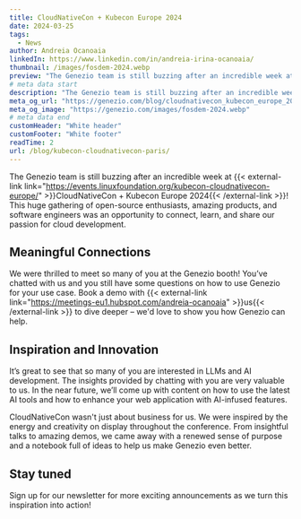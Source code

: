 ```yaml
---
title: CloudNativeCon + Kubecon Europe 2024
date: 2024-03-25
tags:
  - News
author: Andreia Ocanoaia
linkedIn: https://www.linkedin.com/in/andreia-irina-ocanoaia/
thumbnail: /images/fosdem-2024.webp
preview: "The Genezio team is still buzzing after an incredible week at CloudNativeCon + Kubecon Europe 2024!"
# meta data start
description: "The Genezio team is still buzzing after an incredible week at CloudNativeCon + Kubecon Europe 2024!"
meta_og_url: "https://genezio.com/blog/cloudnativecon_kubecon_europe_2024"
meta_og_image: "https://genezio.com/images/fosdem-2024.webp"
# meta data end
customHeader: "White header"
customFooter: "White footer"
readTime: 2
url: /blog/kubecon-cloudnativecon-paris/
---
```


The Genezio team is still buzzing after an incredible week at {{< external-link link="https://events.linuxfoundation.org/kubecon-cloudnativecon-europe/" >}}CloudNativeCon + Kubecon Europe 2024{{< /external-link >}}! This huge gathering of open-source enthusiasts, amazing products, and software engineers was an opportunity to connect, learn, and share our passion for cloud development.

## Meaningful Connections

We were thrilled to meet so many of you at the Genezio booth! You’ve chatted with us and you still have some questions on how to use Genezio for your use case. Book a demo with {{< external-link link="https://meetings-eu1.hubspot.com/andreia-ocanoaia" >}}us{{< /external-link >}} to dive deeper – we'd love to show you how Genezio can help.

## Inspiration and Innovation

It’s great to see that so many of you are interested in LLMs and AI development. The insights provided by chatting with you are very valuable to us. In the near future, we’ll come up with content on how to use the latest AI tools and how to enhance your web application with AI-infused features.

CloudNativeCon wasn't just about business for us. We were inspired by the energy and creativity on display throughout the conference. From insightful talks to amazing demos, we came away with a renewed sense of purpose and a notebook full of ideas to help us make Genezio even better.

## Stay tuned

Sign up for our newsletter for more exciting announcements as we turn this inspiration into action!
